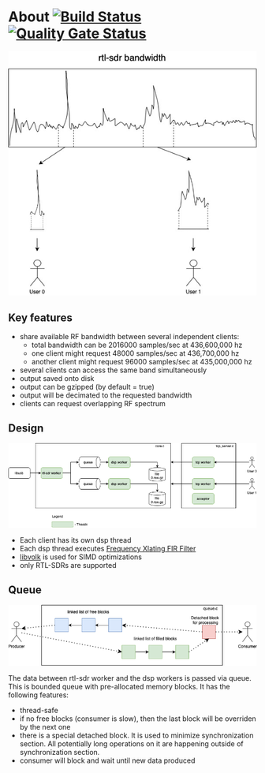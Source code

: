 # About [![Build Status](https://travis-ci.com/dernasherbrezon/sdr-server.svg?branch=main)](https://travis-ci.com/dernasherbrezon/sdr-server) [![Quality Gate Status](https://sonarcloud.io/api/project_badges/measure?project=dernasherbrezon_sdr-server&metric=alert_status)](https://sonarcloud.io/dashboard?id=dernasherbrezon_sdr-server)

![design](/docs/dsp.jpg?raw=true)

## Key features

 * share available RF bandwidth between several independent clients:
   * total bandwidth can be 2016000 samples/sec at 436,600,000 hz
   * one client might request 48000 samples/sec at 436,700,000 hz
   * another client might request 96000 samples/sec at 435,000,000 hz
 * several clients can access the same band simultaneously
 * output saved onto disk
 * output can be gzipped (by default = true)
 * output will be decimated to the requested bandwidth
 * clients can request overlapping RF spectrum
 
## Design

![design](/docs/threads.png?raw=true)

 * Each client has its own dsp thread
 * Each dsp thread executes [Frequency Xlating FIR Filter](http://blog.sdr.hu/grblocks/xlating-fir.html)
 * [libvolk](https://www.libvolk.org) is used for SIMD optimizations
 * only RTL-SDRs are supported
 
## Queue

![design](/docs/queue.png?raw=true)

The data between rtl-sdr worker and the dsp workers is passed via queue. This is bounded queue with pre-allocated memory blocks. It has the following features:

 * thread-safe
 * if no free blocks (consumer is slow), then the last block will be overriden by the next one
 * there is a special detached block. It is used to minimize synchronization section. All potentially long operations on it are happening outside of synchronization section.
 * consumer will block and wait until new data produced
